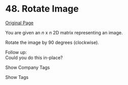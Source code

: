 # 48. Rotate Image

[Original Page](https://leetcode.com/problems/rotate-image/)

You are given an _n_ x _n_ 2D matrix representing an image.

Rotate the image by 90 degrees (clockwise).

Follow up:  
Could you do this in-place?

<div>

<div id="company_tags" class="btn btn-xs btn-warning">Show Company Tags</div>

<span class="hidebutton" style="display: none;">[Amazon](/company/amazon/) [Microsoft](/company/microsoft/) [Apple](/company/apple/)</span></div>

<div>

<div id="tags" class="btn btn-xs btn-warning">Show Tags</div>

<span class="hidebutton" style="display: none;">[Array](/tag/array/)</span></div>